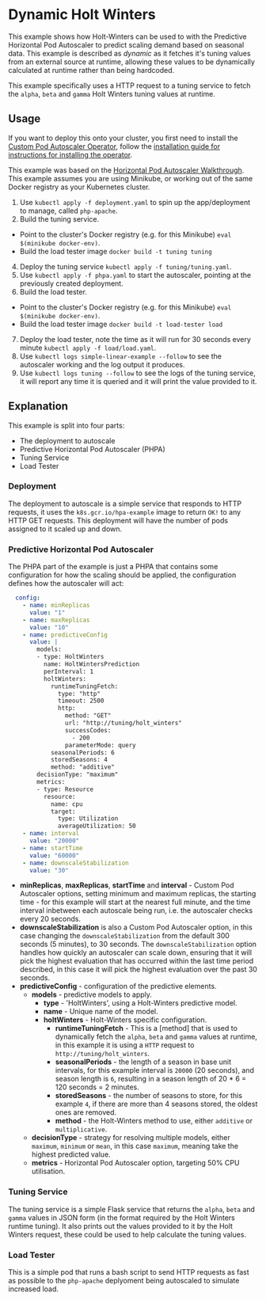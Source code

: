 # Dynamic Holt Winters

This example shows how Holt-Winters can be used to with the Predictive Horizontal Pod Autoscaler to predict scaling
demand based on seasonal data. This example is described as *dynamic* as it fetches it's tuning values from an external
source at runtime, allowing these values to be dynamically calculated at runtime rather than being hardcoded.

This example specifically uses a HTTP request to a tuning service to fetch the `alpha`, `beta` and `gamma` Holt Winters
tuning values at runtime.

## Usage

If you want to deploy this onto your cluster, you first need to install the [Custom Pod Autoscaler
Operator](https://github.com/jthomperoo/custom-pod-autoscaler-operator), follow the [installation guide for
instructions for installing the
operator](https://github.com/jthomperoo/custom-pod-autoscaler-operator/blob/master/INSTALL.md).

This example was based on the [Horizontal Pod Autoscaler
Walkthrough](https://kubernetes.io/docs/tasks/run-application/horizontal-pod-autoscale-walkthrough/). This example
assumes you are using Minikube, or working out of the same Docker registry as your Kubernetes cluster.

1. Use `kubectl apply -f deployment.yaml` to spin up the app/deployment to manage, called `php-apache`.
2. Build the tuning service.
  - Point to the cluster's Docker registry (e.g. for this Minikube) `eval $(minikube docker-env)`.
  - Build the load tester image `docker build -t tuning tuning`
4. Deploy the tuning service `kubectl apply -f tuning/tuning.yaml`.
5. Use `kubectl apply -f phpa.yaml` to start the autoscaler, pointing at the previously created deployment.
6. Build the load tester.
  - Point to the cluster's Docker registry (e.g. for this Minikube) `eval $(minikube docker-env)`.
  - Build the load tester image `docker build -t load-tester load`
7. Deploy the load tester, note the time as it will run for 30 seconds every minute `kubectl apply -f load/load.yaml`.
8. Use `kubectl logs simple-linear-example --follow` to see the autoscaler working and the log output it produces.
9. Use `kubectl logs tuning --follow` to see the logs of the tuning service, it will report any time it is queried and
it will print the value provided to it.

## Explanation

This example is split into four parts:

- The deployment to autoscale
- Predictive Horizontal Pod Autoscaler (PHPA)
- Tuning Service
- Load Tester

### Deployment

The deployment to autoscale is a simple service that responds to HTTP requests, it uses the `k8s.gcr.io/hpa-example`
image to return `OK!` to any HTTP GET requests. This deployment will have the number of pods assigned to it scaled up
and down.

### Predictive Horizontal Pod Autoscaler

The PHPA part of the example is just a PHPA that contains some configuration for how the scaling should be applied,
the configuration defines how the autoscaler will act:

```yaml
  config:
    - name: minReplicas
      value: "1"
    - name: maxReplicas
      value: "10"
    - name: predictiveConfig
      value: |
        models:
        - type: HoltWinters
          name: HoltWintersPrediction
          perInterval: 1
          holtWinters:
            runtimeTuningFetch:
              type: "http"
              timeout: 2500
              http:
                method: "GET"
                url: "http://tuning/holt_winters"
                successCodes:
                  - 200
                parameterMode: query
            seasonalPeriods: 6
            storedSeasons: 4
            method: "additive"
        decisionType: "maximum"
        metrics:
        - type: Resource
          resource:
            name: cpu
            target:
              type: Utilization
              averageUtilization: 50
    - name: interval
      value: "20000"
    - name: startTime
      value: "60000"
    - name: downscaleStabilization
      value: "30"
```

- **minReplicas**, **maxReplicas**, **startTime** and **interval** - Custom Pod Autoscaler options, setting minimum and
maximum replicas, the starting time - for this example will start at the nearest full minute, and the time interval
inbetween each autoscale being run, i.e. the autoscaler checks every 20 seconds.
- **downscaleStabilization** is also a Custom Pod Autoscaler option, in this case changing the `downscaleStabilization`
from the default 300 seconds (5 minutes), to 30 seconds. The `downscaleStabilization` option handles how quickly an
autoscaler can scale down, ensuring that it will pick the highest evaluation that has occurred within the last time
period described, in this case it will pick the highest evaluation over the past 30 seconds.
- **predictiveConfig** - configuration of the predictive elements.
  * **models** - predictive models to apply.
    - **type** - 'HoltWinters', using a Holt-Winters predictive model.
    - **name** - Unique name of the model.
    - **holtWinters** - Holt-Winters specific configuration.
      * **runtimeTuningFetch** - This is a [method] that is used to dynamically fetch the `alpha`, `beta` and `gamma`
      values at runtime, in this example it is using a `HTTP` request to `http://tuning/holt_winters`.
      * **seasonalPeriods** - the length of a season in base unit intervals, for this example interval is `20000`
      (20 seconds), and season length is `6`, resulting in a season length of 20 * 6 = 120 seconds = 2 minutes.
      * **storedSeasons** - the number of seasons to store, for this example `4`, if there are more than 4 seasons
      stored, the oldest ones are removed.
      * **method** - the Holt-Winters method to use, either `additive` or `multiplicative`.
  * **decisionType** - strategy for resolving multiple models, either `maximum`, `minimum` or `mean`, in this case
  `maximum`, meaning take the highest predicted value.
  * **metrics** - Horizontal Pod Autoscaler option, targeting 50% CPU utilisation.

### Tuning Service

The tuning service is a simple Flask service that returns the `alpha`, `beta` and `gamma` values in JSON form (in the
format required by the Holt Winters runtime tuning). It also prints out the values provided to it by the Holt Winters
request, these could be used to help calculate the tuning values.

### Load Tester

This is a simple pod that runs a bash script to send HTTP requests as fast as possible to the `php-apache` deplyoment
being autoscaled to simulate increased load.
